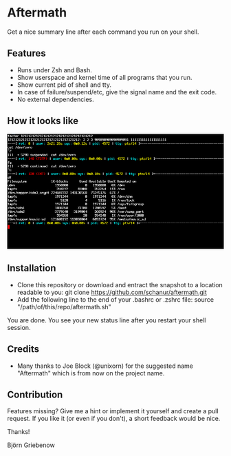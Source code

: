 # Aftermath
Get a nice summary line after each command you run on your shell.


## Features
   * Runs under Zsh and Bash.
   * Show userspace and kernel time of all programs that you run.
   * Show current pid of shell and tty.
   * In case of failure/suspend/etc, give the signal name and the exit code.
   * No external dependencies.


## How it looks like
![Alt text](/screenshot/screenshot_1_crop.png?raw=true "")


## Installation
   * Clone this repository or download and entract the snapshot to a location readable to you:
     git clone https://github.com/schanur/aftermath.git
   * Add the following line to the end of your .bashrc or .zshrc file:
     source "/path/of/this/repo/aftermath.sh"

You are done. You see your new status line after you restart your shell session.


## Credits
   * Many thanks to Joe Block (@unixorn) for the suggested name "Aftermath" which is from now on the project name.


## Contribution
Features missing? Give me a hint or implement it yourself and create a pull request.
If you like it (or even if you don't), a short feedback would be nice.

Thanks!

Björn Griebenow
